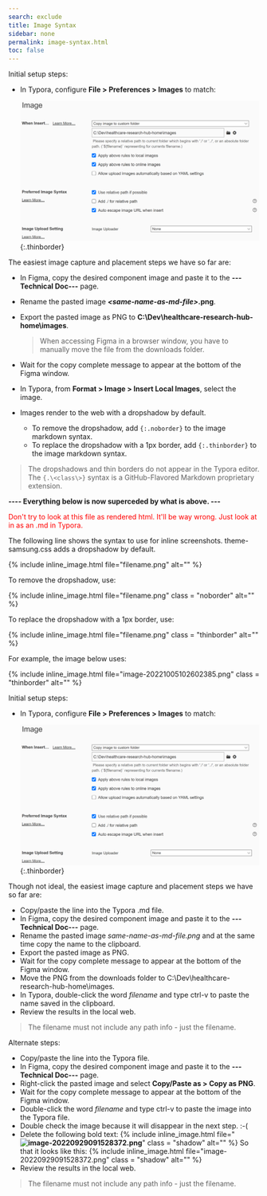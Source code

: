 ```yaml
---
search: exclude
title: Image Syntax
sidebar: none
permalink: image-syntax.html
toc: false
---
```

Initial setup steps:

* In Typora, configure **File > Preferences > Images** to match:

  ![image-20221005102602385](../../images/image-20221005102602385.png){:.thinborder}

The easiest image capture and placement steps we have so far are:

*  In Figma, copy the desired component image and paste it to the **---Technical Doc---** page.

*  Rename the pasted image ***\<same-name-as-md-file\>*.png**.

*  Export the pasted image as PNG to **C:\Dev\healthcare-research-hub-home\images**.

   > When accessing Figma in a browser window, you have to manually move the file from the downloads folder.

*  Wait for the copy complete message to appear at the bottom of the Figma window.

*  In Typora, from **Format > Image > Insert Local Images**, select the image.

* Images render to the web with a dropshadow by default.

  *  To remove the dropshadow, add  `{:.noborder}` to the image markdown syntax.
  *  To replace the dropshadow with a 1px border, add  `{:.thinborder}` to the image markdown syntax.


> The dropshadows and thin borders do not appear in the Typora editor. The `{.\<class\>}` syntax is a GitHub-Flavored Markdown proprietary extension.



**---- Everything below is now superceded by what is above. ---**

<span style="color:red">Don't try to look at this file as rendered html. It'll be way wrong. Just look at in as an .md in Typora.</span>

The following line shows the syntax to use for inline screenshots. theme-samsung.css adds a dropshadow by default.

{% include inline_image.html file="filename.png" alt="" %}

To remove the dropshadow, use:

{% include inline_image.html file="filename.png" class = "noborder" alt="" %}

To replace the dropshadow with a 1px border, use:

{% include inline_image.html file="filename.png" class = "thinborder" alt="" %}

For example, the image below uses:

{% include inline_image.html file="image-20221005102602385.png" class = "thinborder" alt="" %}

Initial setup steps:

* In Typora, configure **File > Preferences > Images** to match:

  ![image-20221005102602385](../../images/image-20221005102602385.png){:.thinborder}

Though not ideal, the easiest image capture and placement steps we have so far are:

*  Copy/paste the line into the Typora .md file.
*  In Figma, copy the desired component image and paste it to the **---Technical Doc---** page.
*  Rename the pasted image *same-name-as-md-file.png* and at the same time copy the name to the clipboard.
*  Export the pasted image as PNG.
*  Wait for the copy complete message to appear at the bottom of the Figma window.
*  Move the PNG from the downloads folder to C:\Dev\healthcare-research-hub-home\images.
*  In Typora, double-click the word *filename* and type ctrl-v to paste the name saved in the clipboard.
*  Review the results in the local web.

> The filename must not include any path info - just the filename.

Alternate steps:

*  Copy/paste the line into the Typora file.
*  In Figma, copy the desired component image and paste it to the **---Technical Doc---** page.
*  Right-click the pasted image and select **Copy/Paste as > Copy as PNG**.
*  Wait for the copy complete message to appear at the bottom of the Figma window.
*  Double-click the word *filename* and type ctrl-v to paste the image into the Typora file.
*  Double check the image because it will disappear in the next step. :-(
*  Delete the following bold text:
   {% include inline_image.html
       file="**![image-20220929091528372](../../../images/**image-20220929091528372.png**).png**"  class = "shadow" alt="" %}
   So that it looks like this:
   {% include inline_image.html file="image-20220929091528372.png" class = "shadow" alt="" %}
* Review the results in the local web.

> The filename must not include any path info - just the filename.